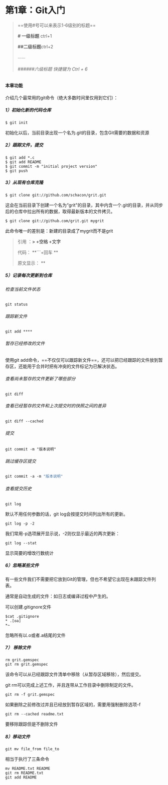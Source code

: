 # 第1章：Git入门

> ==使用#号可以来表示1-6级别的标题==
>
> **# 一级标题** ctrl+1
>
> **##二级标题**ctrl+2
>
> ......
>
> ###### ######六级标题 快捷键为 Ctrl + 6

###### 

#### 本章功能

介绍几个最常用的git命令（绝大多数时间里仅用到它们）：

##### 1）初始化新的代码仓库

```
$ git init
```

初始化以后，当前目录出现一个名为.git的目录，包含Git需要的数据和资源

##### 2）跟踪文件，提交

```
$ git add *.c
$ git add README
$ git commit -m "initial project version"
$ git push
```

##### 3）从现有仓库克隆

```sa
$ git clone git://github.com/schacon/grit.git	
```

这会在当前目录下创建一个名为“grit"的目录，其中内含一个.git的目录，并从同步后的仓库中拉出所有的数据，取得最新版本的文件拷贝。

```
$ git clone git://github.com/grit.git mygrit
```

此命令唯一的差别是：新建的目录成了mygrit而不是grit

> 引用 ：**> +空格 +文字**
>
> 代码： **```+回车 **
>
> 原文显示： **

##### 5）记录每次更新到仓库

###### 检查当前文件状态

```
git status
```

###### 跟踪新文件

```
git add ****
```

###### 暂存已经修改的文件

使用git add命令，==不仅仅可以跟踪新文件==，还可以把已经跟踪的文件放到暂存区，还能用于合并时把有冲突的文件标记为已解决状态。

###### 查看尚未暂存的文件更新了哪些部分

```
git diff
```

###### 查看已经暂存的文件和上次提交时的快照之间的差异

```
git diff --cached
```

###### 提交

```
git commit -m "版本说明"
```

###### 跳过缓存区提交

```3
git commit -a -m "版本说明"
```

###### 查看提交历史

```
git log
```

默认不用任何参数的话，git log会按提交时间列出所有的更新。

```
git log -p -2
```

我们常用-p选项展开显示说，-2则仅显示最近的两次更新：

```
git log --stat
```

显示简要的增改行数统计













##### 6）忽略某些文件

有一些文件我们不需要把它放到Git的管理，但也不希望它出现在未跟踪文件列表。

通常是自动生成的文件：如日志或编译过程中产生的。

可以创建.gitignore文件

```
$cat .gitignore
* .[oa]
*~
```

忽略所有以.o或者.a结尾的文件

##### 7） 移除文件

```
rm grit.gemspec
git rm grit.gemspec
```

该命令可以从已经跟踪文件清单中移除（从暂存区域移除），然后提交。

git rm可以完成上述工作，并且连带从工作目录中删除制定的文件。

```
git rm -f grit.gemspec
```

如果删除之前修改过并且已经放到暂存区域的，需要用强制删除选项-f

```
git rm --cached readme.txt
```

要移除跟踪但是不删除文件

##### 8）移动文件

```
git mv file_from file_to
```

相当于执行了三条命令

```
mv README.txt README
git rm README.txt
git add README
```





















